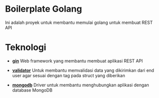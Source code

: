 # Boilerplate Golang

Ini adalah proyek untuk membantu memulai golang untuk membuat REST API

# Teknologi

- [**gin**](https://pkg.go.dev/github.com/gin-gonic/gin)
  Web framework yang membantu membuat aplikasi REST API

- [**validator**](https://pkg.go.dev/github.com/go-playground/validator/v10)
  Untuk membantu memvalidasi data yang dikirimkan dari end user agar sesuai dengan tag pada struct yang diberikan

- [**mongodb**](https://pkg.go.dev/go.mongodb.org/mongo-driver/mongo)
  Driver untuk membantu menghubungkan aplikasi dengan database MongoDB
